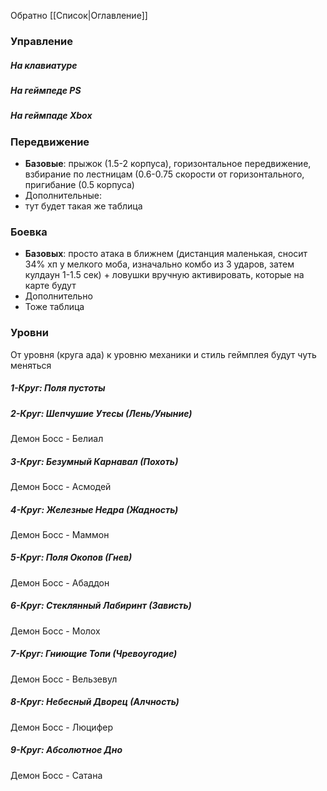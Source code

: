 Обратно [[Список|Оглавление]]
### Управление
##### На клавиатуре
##### На геймпеде PS
##### На геймпаде Xbox

### Передвижение
- **Базовые**: прыжок (1.5-2 корпуса), горизонтальное передвижение, взбирание по лестницам (0.6-0.75 скорости от горизонтального, пригибание (0.5 корпуса)
- Дополнительные:
- тут будет такая же таблица
### Боевка
- **Базовых**: просто атака в ближнем (дистанция маленькая, сносит 34% хп у мелкого моба, изначально комбо из 3 ударов, затем кулдаун 1-1.5 сек) + ловушки вручную активировать, которые на карте будут
- Дополнительно
- Тоже таблица


### Уровни
От уровня (круга ада) к уровню механики и стиль геймплея будут чуть меняться
##### 1-Круг: Поля пустоты
##### 2-Круг: Шепчушие Утесы (Лень/Уныние)
Демон Босс - Белиал
##### 3-Круг: Безумный Карнавал (Похоть)
Демон Босс - Асмодей
##### 4-Круг: Железные Недра (Жадность)
Демон Босс - Маммон
##### 5-Круг: Поля Окопов (Гнев)
Демон Босс - Абаддон
##### 6-Круг: Стеклянный Лабиринт (Зависть)
Демон Босс - Молох
##### 7-Круг: Гниющие Топи (Чревоугодие)
Демон Босс - Вельзевул
##### 8-Круг: Небесный Дворец (Алчность)
Демон Босс - Люцифер
##### 9-Круг: Абсолютное Дно
Демон Босс - Сатана